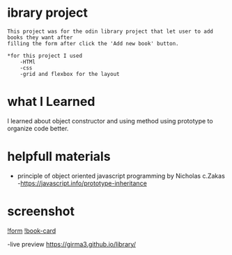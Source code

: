 # ibrary project
    This project was for the odin library project that let user to add books they want after
    filling the form after click the 'Add new book' button.

    *for this project I used
        -HTMl
        -css
        -grid and flexbox for the layout
# what I Learned  
I learned about object constructor and using method using prototype to organize code better.

# helpfull materials
 - principle of object oriented javascript programming by Nicholas c.Zakas
 -https://javascript.info/prototype-inheritance

 # screenshot
 [!form](/image/form.jpg)
 [!book-card](/image/book-card.jpg)

 -live preview
 https://girma3.github.io/library/
